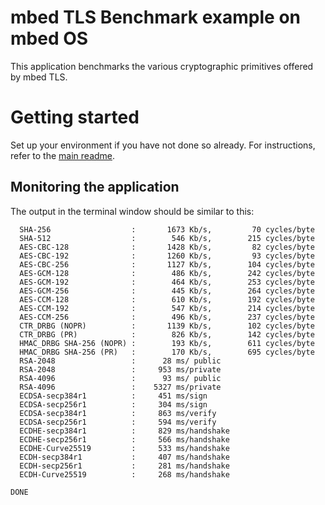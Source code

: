 # mbed TLS Benchmark example on mbed OS

This application benchmarks the various cryptographic primitives offered by mbed TLS.

# Getting started

Set up your environment if you have not done so already. For instructions, refer to the [main readme](../README.md).

## Monitoring the application

The output in the terminal window should be similar to this:

```
  SHA-256                  :       1673 Kb/s,         70 cycles/byte
  SHA-512                  :        546 Kb/s,        215 cycles/byte
  AES-CBC-128              :       1428 Kb/s,         82 cycles/byte
  AES-CBC-192              :       1260 Kb/s,         93 cycles/byte
  AES-CBC-256              :       1127 Kb/s,        104 cycles/byte
  AES-GCM-128              :        486 Kb/s,        242 cycles/byte
  AES-GCM-192              :        464 Kb/s,        253 cycles/byte
  AES-GCM-256              :        445 Kb/s,        264 cycles/byte
  AES-CCM-128              :        610 Kb/s,        192 cycles/byte
  AES-CCM-192              :        547 Kb/s,        214 cycles/byte
  AES-CCM-256              :        496 Kb/s,        237 cycles/byte
  CTR_DRBG (NOPR)          :       1139 Kb/s,        102 cycles/byte
  CTR_DRBG (PR)            :        826 Kb/s,        142 cycles/byte
  HMAC_DRBG SHA-256 (NOPR) :        193 Kb/s,        611 cycles/byte
  HMAC_DRBG SHA-256 (PR)   :        170 Kb/s,        695 cycles/byte
  RSA-2048                 :      28 ms/ public
  RSA-2048                 :     953 ms/private
  RSA-4096                 :      93 ms/ public
  RSA-4096                 :    5327 ms/private
  ECDSA-secp384r1          :     451 ms/sign
  ECDSA-secp256r1          :     304 ms/sign
  ECDSA-secp384r1          :     863 ms/verify
  ECDSA-secp256r1          :     594 ms/verify
  ECDHE-secp384r1          :     829 ms/handshake
  ECDHE-secp256r1          :     566 ms/handshake
  ECDHE-Curve25519         :     533 ms/handshake
  ECDH-secp384r1           :     407 ms/handshake
  ECDH-secp256r1           :     281 ms/handshake
  ECDH-Curve25519          :     268 ms/handshake

DONE
```
